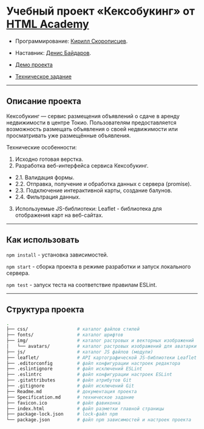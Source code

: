 # Учебный проект «Кексобукинг» от [HTML Academy](https://htmlacademy.ru/)

* Программирование: [Кирилл Скорописцев](https://htmlacademy.ru/profile/id1530953).
* Наставник: [Денис Байдаров](https://htmlacademy.ru/profile/4er).

* [Демо проекта](https://ks123kirill.github.io/Keksobooking/)
* [Техническое задание](Specification.md)

---

## Описание проекта

Кексобукинг — сервис размещения объявлений о сдаче в аренду недвижимости в центре Токио. Пользователям предоставляется возможность размещать объявления о своей недвижимости или просматривать уже размещённые объявления.

Технические особенности:
1. Исходно готовая верстка.
2. Разработка веб-интерфейса сервиса Кексобукинг.
- 2.1. Валидация формы.
- 2.2. Отправка, получение и обработка данных с сервера (promise). 
- 2.3. Подключение интерактивной карты, создание балунов.
- 2.4. Фильтрация данных.
3. Используемые JS-библиотеки: Leaflet - библиотека для отображения карт на веб-сайтах.
---

## Как использовать

`npm install` - установка зависимостей.

`npm start` - сборка проекта в режиме разработки и запуск локального сервера.

`npm test` - запуск теста на соответствие правилам ESLint.

---

## Структура проекта

```bash
.
├── css/                  # каталог файлов стилей
├── fonts/                # каталог шрифтов
├── img/                  # каталог растровых и векторных изображений
│   └── avatars/          # каталог растровых изображений для аватарки
├── js/                   # каталог JS файлов (модули)
├── leaflet/              # API картографической JS-библиотеки Leaflet
├── .editorconfig         # файл конфигурации настроек редактора
├── .eslintignore         # файл исключений ESLint
├── .eslintrc             # файл конфигурации настроек ESLint
├── .gitattributes        # файл атрибутов Git
├── .gitignore            # файл исключений Git
├── Readme.md             # документация проекта
├── Specification.md      # техническое задание
├── favicon.ico           # файл фавиконка
├── index.html            # файл разметки главной страницы
├── package-lock.json     # lock-файл npm
└── package.json          # файл npm зависимостей и настроек проекта
```
